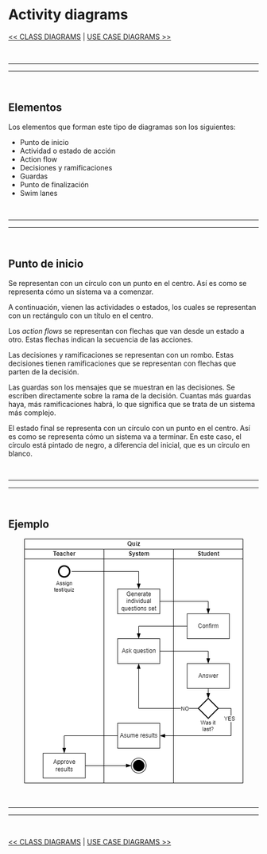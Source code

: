 # Activity diagrams

[<< CLASS DIAGRAMS](./04_classDiagrams.md#diagramas-de-clase) | [USE CASE DIAGRAMS >>](./06_useCaseDiagrams.md#use-case-diagrams)


<br><hr>
<hr><br>


## Elementos

Los elementos que forman este tipo de diagramas son los siguientes:

* Punto de inicio
* Actividad o estado de acción
* Action flow
* Decisiones y ramificaciones
* Guardas
* Punto de finalización
* Swim lanes


<br><hr>
<hr><br>


## Punto de inicio

Se representan con un círculo con un punto en el centro. Así es como se representa cómo un sistema va a comenzar.

A continuación, vienen las actividades o estados, los cuales se representan con un rectángulo con un título en el centro.

Los *action flows* se representan con flechas que van desde un estado a otro. Estas flechas indican la secuencia de las acciones.

Las decisiones y ramificaciones se representan con un rombo. Estas decisiones tienen ramificaciones que se representan con flechas que parten de la decisión.

Las guardas son los mensajes que se muestran en las decisiones. Se escriben directamente sobre la rama de la decisión. Cuantas más guardas haya, más ramificaciones habrá, lo que significa que se trata de un sistema más complejo.

El estado final se representa con un círculo con un punto en el centro. Así es como se representa cómo un sistema va a terminar. En este caso, el círculo está pintado de negro, a diferencia del inicial, que es un círculo en blanco.


<br><hr>
<hr><br>


## Ejemplo

<div align="center">

![activity-diagram-myExample](../media/behavioral-diagrams/activity-diagram-myExample.png)

</div>


<br><hr>
<hr><br>


[<< CLASS DIAGRAMS](./04_classDiagrams.md#diagramas-de-clase) | [USE CASE DIAGRAMS >>](./06_useCaseDiagrams.md#use-case-diagrams)
